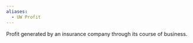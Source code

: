 ```yaml
---
aliases:
  - UW Profit
---
```

Profit generated by an insurance company through its course of business.